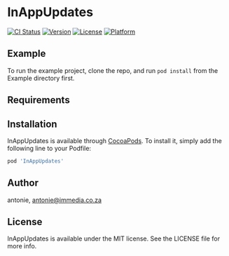 # InAppUpdates

[![CI Status](https://img.shields.io/travis/antonie/InAppUpdates.svg?style=flat)](https://travis-ci.org/antonie/InAppUpdates)
[![Version](https://img.shields.io/cocoapods/v/InAppUpdates.svg?style=flat)](https://cocoapods.org/pods/InAppUpdates)
[![License](https://img.shields.io/cocoapods/l/InAppUpdates.svg?style=flat)](https://cocoapods.org/pods/InAppUpdates)
[![Platform](https://img.shields.io/cocoapods/p/InAppUpdates.svg?style=flat)](https://cocoapods.org/pods/InAppUpdates)

## Example

To run the example project, clone the repo, and run `pod install` from the Example directory first.

## Requirements

## Installation

InAppUpdates is available through [CocoaPods](https://cocoapods.org). To install
it, simply add the following line to your Podfile:

```ruby
pod 'InAppUpdates'
```

## Author

antonie, antonie@immedia.co.za

## License

InAppUpdates is available under the MIT license. See the LICENSE file for more info.
